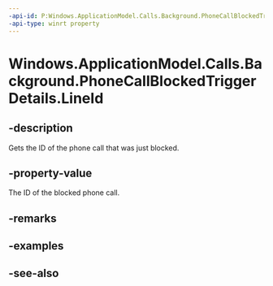 ----api-id: P:Windows.ApplicationModel.Calls.Background.PhoneCallBlockedTriggerDetails.LineId
-api-type: winrt property
---<!-- Property syntaxpublic System.Guid LineId { get; }--># Windows.ApplicationModel.Calls.Background.PhoneCallBlockedTriggerDetails.LineId## -descriptionGets the ID of the phone call that was just blocked.## -property-valueThe ID of the blocked phone call.## -remarks## -examples## -see-also
